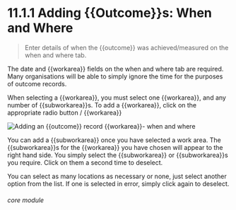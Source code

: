 # 11.1.1    Adding {{Outcome}}s: When and Where

> Enter details of when the {{outcome}} was achieved/measured on the when and where tab. 

The date and {{workarea}} fields on the when and where tab are required. Many organisations will be able to simply ignore the time for the purposes of outcome records.

When selecting a {{workarea}}, you must select one {{workarea}}, and any number of {{subworkarea}}s. To add a {{workarea}}, click on the appropriate radio button / {{workarea}}

![Adding an {{outcome}} record {{workarea}}- when and where](1208a.png)

You can add a {{subworkarea}} once you have selected a work area.  The {{subworkarea}}s for the {{workarea}} you have chosen will appear to the right hand side.  You simply select the {{subworkarea}} or {{subworkarea}}s you require.  Click on them a second time to deselect.

You can select as many locations as necessary or none, just select another option from the list. If one is selected in error, simply click again to deselect. 

###### core module

